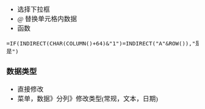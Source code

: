 <span  style="font-family: Simsun,serif; font-size: 17px; ">

- 选择下拉框
- @ 替换单元格内数据
- 函数
~~~
=IF(INDIRECT(CHAR(COLUMN()+64)&"1")=INDIRECT("A"&ROW()),"是","不是")
~~~

### 数据类型

- 直接修改
- 菜单，数据》分列》修改类型(常规，文本，日期)

</span>